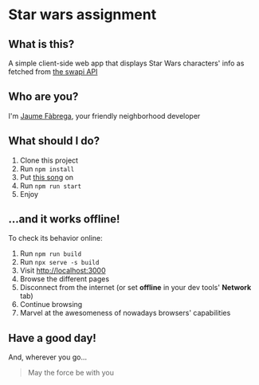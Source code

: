 # Star wars assignment

## What is this?

A simple client-side web app that displays Star Wars characters' info as fetched from [the swapi API](https://swapi.dev/)

## Who are you?

I'm [Jaume Fàbrega](https://jaumefabrega.github.io/), your friendly neighborhood developer

## What should I do?

1. Clone this project
2. Run `npm install`
3. Put [this song](https://www.youtube.com/watch?v=HrIJT_4Txqw) on
4. Run `npm run start`
5. Enjoy

## ...and it works offline!

To check its behavior online:

1. Run `npm run build`
2. Run `npx serve -s build`
3. Visit [http://localhost:3000](http://localhost:3000)
4. Browse the different pages
5. Disconnect from the internet (or set **offline** in your dev tools' **Network** tab)
6. Continue browsing
7. Marvel at the awesomeness of nowadays browsers' capabilities

## Have a good day!

And, wherever you go...

> May the force be with you
